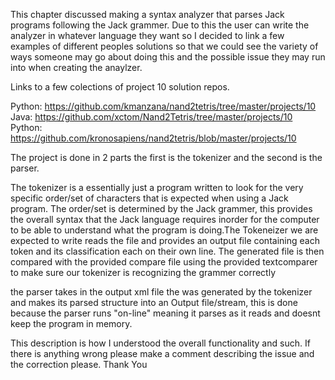 This chapter discussed making a syntax analyzer that parses Jack programs following the
Jack grammer. Due to this the user can write the analyzer in whatever language they want
so I decided to link a few examples of different peoples solutions so that we could see 
the variety of ways someone may go about doing this and the possible issue they may run 
into when creating the anaylzer. 

Links to a few colections of project 10 solution repos.

Python: https://github.com/kmanzana/nand2tetris/tree/master/projects/10
Java:   https://github.com/xctom/Nand2Tetris/tree/master/projects/10
Python: https://github.com/kronosapiens/nand2tetris/blob/master/projects/10

The project is done in 2 parts the first is the tokenizer and the second is the parser.

The tokenizer is a essentially just a program written to look for the very
specific order/set of characters that is expected when using a Jack program. The order/set
is determined by the Jack grammer, this provides the overall syntax that the Jack language
requires inorder for the computer to be able to understand what the program is doing.The 
Tokeneizer we are expected to write reads the file and provides an output file containing
each token and its classification each on their own line.  The generated file is then 
compared with the provided compare file using the provided textcomparer to make sure our 
tokenizer is recognizing the grammer correctly

the parser takes in the output xml file the was generated by the tokenizer and makes its
parsed structure into an Output file/stream, this is done because the parser runs "on-line"
meaning it parses as it reads and doesnt keep the program in memory.


This description is how I understood the overall functionality and such. If there is anything
wrong please make a comment describing the issue and the correction please. Thank You